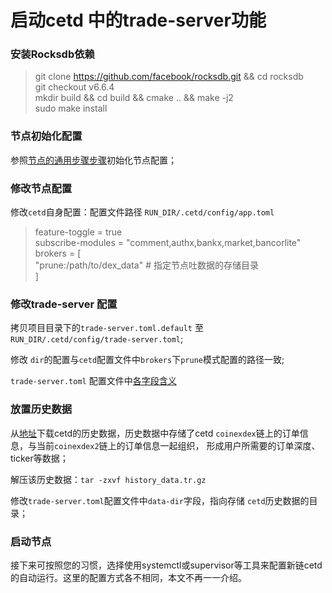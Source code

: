 # 启动cetd 中的trade-server功能

### 安装Rocksdb依赖

> git clone https://github.com/facebook/rocksdb.git && cd rocksdb </br> 
> git checkout v6.6.4 </br>
> mkdir build && cd build && cmake .. && make -j2 </br>
> sudo make install </br>

### 节点初始化配置

参照[节点的通用步骤步骤](https://github.com/coinexchain/artifacts/blob/master/coinexdex-v0.2/Validator+%E5%93%A8%E5%85%B5%E8%8A%82%E7%82%B9-%E9%83%A8%E7%BD%B2%E6%96%B9%E6%A1%88.md#%E8%8A%82%E7%82%B9%E7%9A%84%E9%80%9A%E7%94%A8%E9%83%A8%E7%BD%B2%E6%AD%A5%E9%AA%A4)初始化节点配置；

### 修改节点配置

修改`cetd`自身配置：配置文件路径 `RUN_DIR/.cetd/config/app.toml`


> feature-toggle = true </br>
>  subscribe-modules = "comment,authx,bankx,market,bancorlite" </br>
>  brokers = [ </br>
>      "prune:/path/to/dex_data"                # 指定节点吐数据的存储目录 </br>
>  ] </br>
>

### 修改trade-server 配置

拷贝项目目录下的`trade-server.toml.default` 至 `RUN_DIR/.cetd/config/trade-server.toml`; 

修改 `dir`的配置与`cetd`配置文件中`brokers`下`prune`模式配置的路径一致;


`trade-server.toml` 配置文件中[各字段含义](https://github.com/coinexchain/trade-server/blob/master/docs/trade-server-deploy.md#%E9%85%8D%E7%BD%AE%E6%96%87%E4%BB%B6%E8%AF%B4%E6%98%8E)

### 放置历史数据
 
 从[地址](https://github.com/coinexchain/artifacts/blob/master/coinexdex-v0.2/history_data.tar.gz)下载cetd的历史数据，历史数据中存储了cetd `coinexdex`链上的订单信息，与当前`coinexdex2`链上的订单信息一起组织，
 形成用户所需要的订单深度、ticker等数据；
 
 解压该历史数据：`tar -zxvf history_data.tr.gz`

 修改`trade-server.toml`配置文件中`data-dir`字段，指向存储 `cetd`历史数据的目录；

### 启动节点

接下来可按照您的习惯，选择使用systemctl或supervisor等工具来配置新链cetd的自动运行。这里的配置方式各不相同，本文不再一一介绍。
